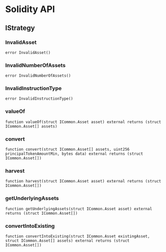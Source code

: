 # Solidity API

## IStrategy

### InvalidAsset

```solidity
error InvalidAsset()
```

### InvalidNumberOfAssets

```solidity
error InvalidNumberOfAssets()
```

### InvalidInstructionType

```solidity
error InvalidInstructionType()
```

### valueOf

```solidity
function valueOf(struct ICommon.Asset asset) external returns (struct ICommon.Asset[] assets)
```

### convert

```solidity
function convert(struct ICommon.Asset[] assets, uint256 principalTokenAmountMin, bytes data) external returns (struct ICommon.Asset[])
```

### harvest

```solidity
function harvest(struct ICommon.Asset asset) external returns (struct ICommon.Asset[])
```

### getUnderlyingAssets

```solidity
function getUnderlyingAssets(struct ICommon.Asset asset) external returns (struct ICommon.Asset[])
```

### convertIntoExisting

```solidity
function convertIntoExisting(struct ICommon.Asset existingAsset, struct ICommon.Asset[] assets) external returns (struct ICommon.Asset[])
```

